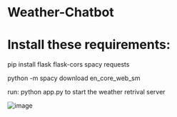 # Weather-Chatbot

# **Install these requirements:**

pip install flask flask-cors spacy requests

python -m spacy download en_core_web_sm

run: python app.py to start the weather retrival server

![image](https://github.com/itsyourgirlnicky/Weather-Chatbot/assets/74757320/dd4ae696-4a63-46ae-88a9-8b128ec317f5)
